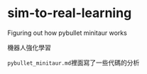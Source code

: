 # sim-to-real-learning

Figuring out how pybullet minitaur works

機器人強化學習

`pybullet_minitaur.md`裡面寫了一些代碼的分析
